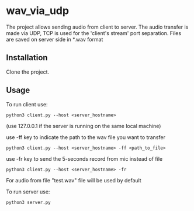 # wav_via_udp

The project allows sending audio from client to server. The audio transfer is made via UDP, TCP is used for the 'client's stream' port separation.
Files are saved on server side in *.wav format   


## Installation

Clone the project.

## Usage

To run client use:

```python3 client.py --host <server_hostname>```

(use 127.0.0.1 if the server is running on the same local machine)

use -ff key to indicate the path to the wav file you want to transfer

```python3 client.py --host <server_hostname> -ff <path_to_file>```

use -fr key to send the 5-seconds record from mic instead of file

```python3 client.py --host <server_hostname> -fr```  


For audio from file "test.wav" file will be used by default




To run server use:

```python3 server.py```

